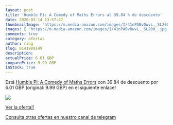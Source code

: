 ```yaml
---
layout: post
title: 'Humble Pi: A Comedy of Maths Errors al 39.84 % de descuento'
date: 2020-03-14 13:57:47
thumbnailImage: 'https://m.media-amazon.com/images/I/41nPABvOwvL._SL200_.jpg'
images: [ 'https://m.media-amazon.com/images/I/41nPABvOwvL._SL200_.jpg' ]
comments: true
category: ofertas
author: ring
slug: 0141989149
description:
actualPrice: 6.01 GBP
comparePrice: 9.99 GBP
inStock: true
---
```


Está [Humble Pi: A Comedy of Maths Errors](https://www.amazon.com/dp/0141989149/?tag=redken08-20) con 39.84 de descuento por 6.01 GBP (original: 9.99 GBP) en el siguiente enlace!

[![](https://m.media-amazon.com/images/I/41nPABvOwvL._SL200_.jpg)](https://www.amazon.com/dp/0141989149/?tag=redken08-20)

[Ver la oferta!!](https://www.amazon.com/dp/0141989149/?tag=redken08-20)

[Consulta otras ofertas en nuestro canal de telegram](https://t.me/s/ofertas25)
